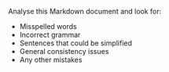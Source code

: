 Analyse this Markdown document and look for:

- Misspelled words
- Incorrect grammar
- Sentences that could be simplified
- General consistency issues
- Any other mistakes
